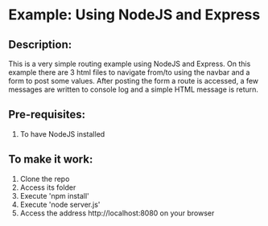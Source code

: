 # Example: Using NodeJS and Express

## Description:
  This is a very simple routing example using NodeJS and Express.
  On this example there are 3 html files to navigate from/to using the navbar and a form to post some values.
  After posting the form a route is accessed, a few messages are written to console log and a simple HTML message is return.

## Pre-requisites:
  1. To have NodeJS installed

## To make it work:
  1. Clone the repo
  2. Access its folder
  3. Execute 'npm install'
  4. Execute 'node server.js'
  5. Access the address http://localhost:8080 on your browser

